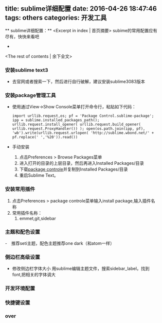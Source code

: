 title: sublime详细配置
date: 2016-04-26 18:47:46
tags: others
categories: 开发工具
---
** sublime详细配置：** <Excerpt in index | 首页摘要>
	subime的常用配置应有尽有，快快来看吧
+ <!-- more -->
<The rest of contents | 余下全文>

### 安装sublime text3
- 去官网或者搜索一下，然后进行自行破解，建议安装sublime3083版本

### 安装package管理工具
- 使用通过View->Show Console菜单打开命令行，粘贴如下代码：
	```
	import urllib.request,os; pf = 'Package Control.sublime-package'; ipp = sublime.installed_packages_path(); urllib.request.install_opener( urllib.request.build_opener( urllib.request.ProxyHandler()) ); open(os.path.join(ipp, pf), 'wb').write(urllib.request.urlopen( 'http://sublime.wbond.net/' + pf.replace(' ','%20')).read())
	```

- 手动安装
	1. 点击Preferences > Browse Packages菜单
	2. 进入打开的目录的上层目录，然后再进入Installed Packages/目录
	3. 下载[package controle](https://sublime.wbond.net/Package%20Control.sublime-package)并复制到Installed Packages/目录
	4. 重启Sublime Text。

### 安装常用插件
1. 点击Preferences > package controle菜单输入install package,输入插件名称
2. 常用插件名称：
	1. emmet,git,sidebar


### 主题和配色设置
-　推荐seti主题，配色主题推荐one dark（和atom一样）

### 侧边栏高级设置
- 修改侧边栏字体大小 用sublime编辑主题文件，搜索sidebar_label，找到font,把相关的字体调大

### 开发环境配置

### 快捷键设置

### over
